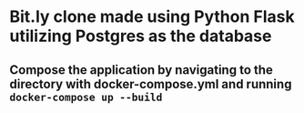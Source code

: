# Bit.ly clone made using Python Flask utilizing Postgres as the database

## Compose the application by navigating to the directory with **docker-compose.yml** and running `docker-compose up --build`